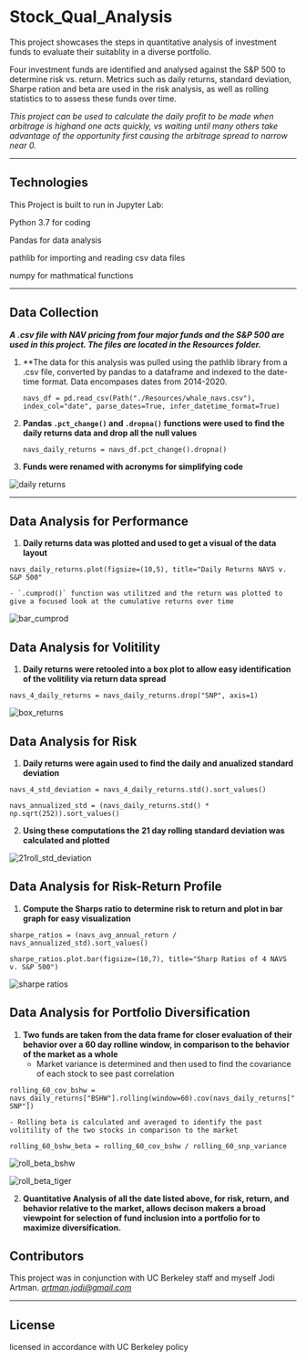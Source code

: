 # Stock_Qual_Analysis
This project showcases the steps in quantitative analysis of investment funds to evaluate their suitablity in a diverse portfolio.

Four investment funds are identified and analysed against the S&P 500 to determine risk vs. return.  Metrics such as daily returns, standard deviation, Sharpe ration and beta are used in the risk analysis, as well as rolling statistics to to assess these funds over time.

*This project can be used to calculate the daily profit to be made when arbitrage is highand one acts quickly, vs waiting until many others take advantage of the opportunity first causing the arbitrage spread to narrow near 0.*

---

## Technologies

This Project is built to run in Jupyter Lab:

 Python 3.7 for coding
 
 Pandas for data analysis
 
 pathlib for importing and reading csv data files
 
 numpy for mathmatical functions


---

## Data Collection

***A .csv file with NAV pricing from four major funds and the S&P 500 are used in this project. The files are located in the Resources folder.***

1. **The data for this analysis was pulled using the pathlib library from a .csv file, converted by pandas to a dataframe and indexed to the date-time format. Data encompases dates from 2014-2020.
    
   `navs_df = pd.read_csv(Path("./Resources/whale_navs.csv"), index_col="date", parse_dates=True, infer_datetime_format=True)`

2. **Pandas `.pct_change()` and `.dropna()` functions were used to find the daily returns data and drop all the null values**

    `navs_daily_returns = navs_df.pct_change().dropna()`

3. **Funds were renamed with acronyms for simplifying code**
    
![daily returns](./images/acronyms-dr.png)

---

## Data Analysis for Performance

1. **Daily returns data was plotted and used to get a visual of the data layout**

`navs_daily_returns.plot(figsize=(10,5), title="Daily Returns NAVS v. S&P 500"`

    - `.cumprod()` function was utilitzed and the return was plotted to give a focused look at the cumulative returns over time
    
![bar_cumprod](./images/bar_cumprod.png) 

    
## Data Analysis for Volitility

1. **Daily returns were retooled into a box plot to allow easy identification of the volitility via return data spread**

`navs_4_daily_returns = navs_daily_returns.drop("SNP", axis=1)`

![box_returns](./images/box_returns.png)

## Data Analysis for Risk
1. **Daily returns were again used to find the daily and anualized standard deviation**

`navs_4_std_deviation = navs_4_daily_returns.std().sort_values()`

`navs_annualized_std = (navs_daily_returns.std() * np.sqrt(252)).sort_values()`

2. **Using these computations the 21 day rolling standard deviation was calculated and plotted**

![21roll_std_deviation](./images/21roll_std.png)


## Data Analysis for Risk-Return Profile

1. **Compute the Sharps ratio to determine risk to return and plot in bar graph for easy visualization**

`sharpe_ratios = (navs_avg_annual_return / navs_annualized_std).sort_values()`

`sharpe_ratios.plot.bar(figsize=(10,7), title="Sharp Ratios of 4 NAVS v. S&P 500") `

![sharpe ratios](./images/sharpe_ratios.png)


## Data Analysis for Portfolio Diversification
1. **Two funds are taken from the data frame for closer evaluation of their behavior over a 60 day rolline window, in comparison to the behavior of the market as a whole**
    - Market variance is determined and then used to find the covariance of each stock to see past correlation

`rolling_60_cov_bshw = navs_daily_returns["BSHW"].rolling(window=60).cov(navs_daily_returns["SNP"])`

    - Rolling beta is calculated and averaged to identify the past volitility of the two stocks in comparison to the market

`rolling_60_bshw_beta = rolling_60_cov_bshw / rolling_60_snp_variance`

![roll_beta_bshw](./images/roll_beta_bshw.png)

![roll_beta_tiger](./images/roll_beta_tiger.png)

2. **Quantitative Analysis of all the date listed above, for risk, return, and behavior relative to the market, allows decison makers a broad viewpoint for selection of fund inclusion into a portfolio for to maximize diversification.**

## Contributors

This project was in conjunction with UC Berkeley staff and myself Jodi Artman.  *artman.jodi@gmail.com*

---

## License

licensed in accordance with UC Berkeley policy
